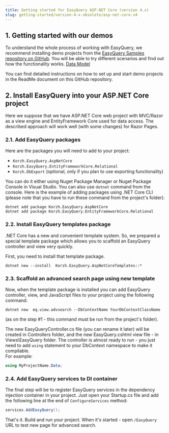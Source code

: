 ```yaml
---
title: Getting started for EasyQuery ASP.NET Core (version 4.x)
slug: getting-started/version-4-x-obsolete/asp-net-core-v4
---
```


## 1. Getting started with our demos

To understand the whole process of working with EasyQuery, we recommend installing demo projects from the [EasyQuery Samples repository on GitHub](https://github.com/easyquery/AspNetCoreSamples). You will be able to try different scenarios and find out how the functionality works.
[Data Model](/fundamentals/data-model)

You can find detailed instructions on how to set up and start demo projects in the ReadMe document on this GitHub repository.

## 2. Install EasyQuery into your ASP.NET Core project

Here we suppose that we have ASP.NET Core web project with MVC/Razor as a view engine and EntityFramework Core used for data access. The described approach will work well (with some changes) for Razor Pages.

### 2.1. Add EasyQuery packages
Here are the packages you will need to add to your project:
 * `Korzh.EasyQuery.AspNetCore`
 * `Korzh.EasyQuery.EntityFrameworkCore.Relational`
 * `Korzh.DbExport` (optional, only if you plan to use exporting functionality)

You can do it either using Nuget Package Manager or Nuget Package Console in Visual Studio. You can also use `dotnet` command from the console.
Here is the example of adding packages using .NET Core CLI (please note that you have to run these command from the project's folder):

```console
dotnet add package Korzh.EasyQuery.AspNetCore
dotnet add package Korzh.EasyQuery.EntityFrameworkCore.Relational
```

### 2.2. Install EasyQuery templates package
.NET Core has a new and convenient template system. So, we prepared a special template package which allows you to scaffold an EasyQuery controller and view very quickly.

First, you need to install that template package.
```console
dotnet new --install  Korzh.EasyQuery.AspNetCoreTemplates::*
```

### 2.3. Scaffold an advanced search page using new template
Now, when the template package is installed you can add EasyQuery controller, view, and JavaScript files to your project using the following command:

```console
dotnet new  eq.view.advsearch --DbContextName YourDbContextClassName
```
(as on the step #1 - this command must be run from the project's folder).

The new EasyQueryController.cs file (you can rename it later) will be created in Controllers folder, and the new EasyQuery.cshtml view file - in Views\EasyQuery folder.
The controller is almost ready to run - you just need to add `using` statement to your DbContext namespace to make it compilable.   
For example:
```c#
using MyProjectName.Data;
```

### 2.4. Add EasyQuery services to DI container
The final step will be to register EasyQuery services in the dependency injection container in your project.
Just open your Startup.cs file and add the following line at the end of `ConfigureServices` method:

```c#
services.AddEasyQuery();
```

That's it. Build and run your project. When it's started - open `/EasyQuery` URL to test new page for advanced search.